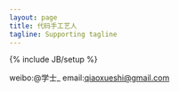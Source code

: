 ```yaml
---
layout: page
title: 代码手工艺人
tagline: Supporting tagline
---
```

{% include JB/setup %}


weibo:@学士_
email:qiaoxueshi@gmail.com

